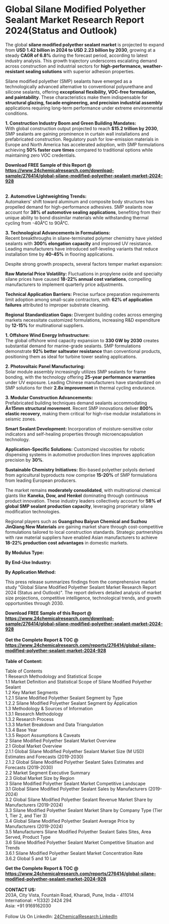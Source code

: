 <h1>Global Silane Modified Polyether Sealant Market Research Report 2024(Status and Outlook)</h1><p>The global <strong>silane modified polyether sealant market</strong> is projected to expand from <strong>USD 1.42 billion in 2024 to USD 2.23 billion by 2030</strong>, growing at a steady <strong>CAGR of 6.8%</strong> during the forecast period, according to latest industry analysis. This growth trajectory underscores escalating demand across construction and industrial sectors for <strong>high-performance, weather-resistant sealing solutions</strong> with superior adhesion properties.</p><p>Silane modified polyether (SMP) sealants have emerged as a technologically advanced alternative to conventional polyurethane and silicone sealants, offering <strong>exceptional flexibility, VOC-free formulation, and paintability</strong>. These characteristics make them indispensable for <strong>structural glazing, facade engineering, and precision industrial assembly</strong> applications requiring long-term performance under extreme environmental conditions.</p><p><strong>1. Construction Industry Boom and Green Building Mandates:</strong><br>
With global construction output projected to reach <strong>$15.2 trillion by 2030</strong>, SMP sealants are gaining prominence in curtain wall installations and prefabricated construction. Regulatory push for low-emission materials in Europe and North America has accelerated adoption, with SMP formulations achieving <strong>50% faster cure times</strong> compared to traditional options while maintaining zero VOC credentials.</p><div><b>Download FREE Sample of this Report @ 
            <a href="https://www.24chemicalresearch.com/download-sample/276414/global-silane-modified-polyether-sealant-market-2024-928">
            https://www.24chemicalresearch.com/download-sample/276414/global-silane-modified-polyether-sealant-market-2024-928</a></b></div><br><p><strong>2. Automotive Lightweighting Trends:</strong><br>
Automakers' shift toward aluminum and composite body structures has propelled demand for high-performance adhesives. SMP sealants now account for <strong>38% of automotive sealing applications</strong>, benefiting from their unique ability to bond dissimilar materials while withstanding thermal cycling from -40Â°C to 90Â°C.</p><p><strong>3. Technological Advancements in Formulations:</strong><br>
Recent breakthroughs in silane-terminated polymer chemistry have yielded sealants with <strong>300% elongation capacity</strong> and improved UV resistance. Leading manufacturers have introduced self-leveling variants that reduce installation time by <strong>40-45%</strong> in flooring applications.</p><p>Despite strong growth prospects, several factors temper market expansion:</p><p><strong>Raw Material Price Volatility:</strong> Fluctuations in propylene oxide and specialty silane prices have caused <strong>18-22% annual cost variations</strong>, compelling manufacturers to implement quarterly price adjustments.</p><p><strong>Technical Application Barriers:</strong> Precise surface preparation requirements limit adoption among small-scale contractors, with <strong>62% of application failures</strong> attributed to improper substrate cleaning.</p><p><strong>Regional Standardization Gaps:</strong> Divergent building codes across emerging markets necessitate customized formulations, increasing R&amp;D expenditure by <strong>12-15%</strong> for multinational suppliers.</p><p><strong>1. Offshore Wind Energy Infrastructure:</strong><br>
The global offshore wind capacity expansion to <strong>330 GW by 2030</strong> creates substantial demand for marine-grade sealants. SMP formulations demonstrate <strong>92% better saltwater resistance</strong> than conventional products, positioning them as ideal for turbine tower sealing applications.</p><p><strong>2. Photovoltaic Panel Manufacturing:</strong><br>
Solar module assembly increasingly utilizes SMP sealants for frame bonding, with the technology offering <strong>25-year performance warranties</strong> under UV exposure. Leading Chinese manufacturers have standardized on SMP solutions for their <strong>2.8x improvement</strong> in thermal cycling endurance.</p><p><strong>3. Modular Construction Advancements:</strong><br>
Prefabricated building techniques demand sealants accommodating <strong>Â±15mm structural movement</strong>. Recent SMP innovations deliver <strong>800% elastic recovery</strong>, making them critical for high-rise modular installations in seismic zones.</p><p><strong>Smart Sealant Development:</strong> Incorporation of moisture-sensitive color indicators and self-healing properties through microencapsulation technology.</p><p><strong>Application-Specific Solutions:</strong> Customized viscosities for robotic dispensing systems in automotive production lines improves application precision by <strong>30%</strong>.</p><p><strong>Sustainable Chemistry Initiatives:</strong> Bio-based polyether polyols derived from agricultural byproducts now comprise <strong>15-20%</strong> of SMP formulations from leading European producers.</p><p>The market remains <strong>moderately consolidated</strong>, with multinational chemical giants like <strong>Kaneka, Dow, and Henkel</strong> dominating through continuous product innovation. These industry leaders collectively account for <strong>58% of global SMP sealant production capacity</strong>, leveraging proprietary silane modification technologies.</p><p>

</p><p>Regional players such as <strong>Guangzhou Baiyun Chemical and Suzhou JinQiang New Materials</strong> are gaining market share through cost-competitive formulations tailored to local construction standards. Strategic partnerships with raw material suppliers have enabled Asian manufacturers to achieve <strong>18-22% production cost advantages</strong> in domestic markets.</p><p><strong>By Modulus Type:</strong></p><p><strong>By End-Use Industry:</strong></p><p><strong>By Application Method:</strong></p><p>This press release summarizes findings from the comprehensive market study "Global Silane Modified Polyether Sealant Market Research Report 2024 (Status and Outlook)". The report delivers detailed analysis of market size projections, competitive intelligence, technological trends, and growth opportunities through 2030.</p><div><b>Download FREE Sample of this Report @ 
            <a href="https://www.24chemicalresearch.com/download-sample/276414/global-silane-modified-polyether-sealant-market-2024-928">
            https://www.24chemicalresearch.com/download-sample/276414/global-silane-modified-polyether-sealant-market-2024-928</a></b></div><br><div><b>Get the Complete Report & TOC @ 
            <a href="https://www.24chemicalresearch.com/reports/276414/global-silane-modified-polyether-sealant-market-2024-928">
            https://www.24chemicalresearch.com/reports/276414/global-silane-modified-polyether-sealant-market-2024-928</a></b></div><br>
            <b>Table of Content:</b><p>Table of Contents<br />
1 Research Methodology and Statistical Scope<br />
1.1 Market Definition and Statistical Scope of Silane Modified Polyether Sealant<br />
1.2 Key Market Segments<br />
1.2.1 Silane Modified Polyether Sealant Segment by Type<br />
1.2.2 Silane Modified Polyether Sealant Segment by Application<br />
1.3 Methodology & Sources of Information<br />
1.3.1 Research Methodology<br />
1.3.2 Research Process<br />
1.3.3 Market Breakdown and Data Triangulation<br />
1.3.4 Base Year<br />
1.3.5 Report Assumptions & Caveats<br />
2 Silane Modified Polyether Sealant Market Overview<br />
2.1 Global Market Overview<br />
2.1.1 Global Silane Modified Polyether Sealant Market Size (M USD) Estimates and Forecasts (2019-2030)<br />
2.1.2 Global Silane Modified Polyether Sealant Sales Estimates and Forecasts (2019-2030)<br />
2.2 Market Segment Executive Summary<br />
2.3 Global Market Size by Region<br />
3 Silane Modified Polyether Sealant Market Competitive Landscape<br />
3.1 Global Silane Modified Polyether Sealant Sales by Manufacturers (2019-2024)<br />
3.2 Global Silane Modified Polyether Sealant Revenue Market Share by Manufacturers (2019-2024)<br />
3.3 Silane Modified Polyether Sealant Market Share by Company Type (Tier 1, Tier 2, and Tier 3)<br />
3.4 Global Silane Modified Polyether Sealant Average Price by Manufacturers (2019-2024)<br />
3.5 Manufacturers Silane Modified Polyether Sealant Sales Sites, Area Served, Product Type<br />
3.6 Silane Modified Polyether Sealant Market Competitive Situation and Trends<br />
3.6.1 Silane Modified Polyether Sealant Market Concentration Rate<br />
3.6.2 Global 5 and 10 Lar</p><div><b>Get the Complete Report & TOC @ 
            <a href="https://www.24chemicalresearch.com/reports/276414/global-silane-modified-polyether-sealant-market-2024-928">
            https://www.24chemicalresearch.com/reports/276414/global-silane-modified-polyether-sealant-market-2024-928</a></b></div><br><b>CONTACT US:</b><br>
            203A, City Vista, Fountain Road, Kharadi, Pune, India - 411014<br>
            International: +1(332) 2424 294<br>
            Asia: +91 9169162030 <br><br>
            Follow Us On LinkedIn: <a href="https://www.linkedin.com/company/24chemicalresearch/">24ChemicalResearch LinkedIn</a>